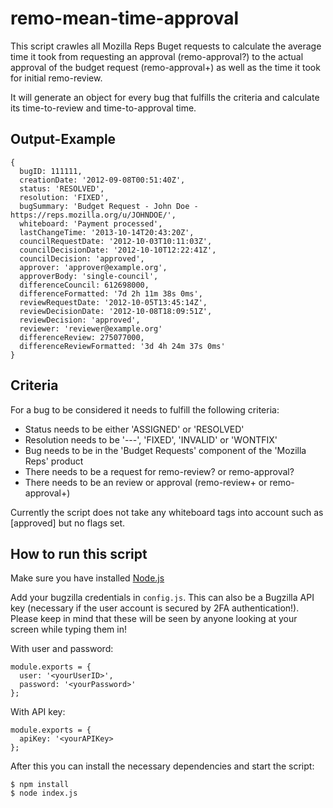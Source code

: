 remo-mean-time-approval
====

This script crawles all Mozilla Reps Buget requests to calculate the average time it took from requesting an approval (remo-approval?) to the actual approval of the budget request (remo-approval+) as well as the time it took for initial remo-review.

It will generate an object for every bug that fulfills the criteria and calculate its time-to-review and time-to-approval time.

Output-Example
----

```
{
  bugID: 111111,
  creationDate: '2012-09-08T00:51:40Z',
  status: 'RESOLVED',
  resolution: 'FIXED',
  bugSummary: 'Budget Request - John Doe - https://reps.mozilla.org/u/JOHNDOE/',
  whiteboard: 'Payment processed',
  lastChangeTime: '2013-10-14T20:43:20Z',
  councilRequestDate: '2012-10-03T10:11:03Z',
  councilDecisionDate: '2012-10-10T12:22:41Z',
  councilDecision: 'approved',
  approver: 'approver@example.org',
  approverBody: 'single-council',
  differenceCouncil: 612698000,
  differenceFormatted: '7d 2h 11m 38s 0ms',
  reviewRequestDate: '2012-10-05T13:45:14Z',
  reviewDecisionDate: '2012-10-08T18:09:51Z',
  reviewDecision: 'approved',
  reviewer: 'reviewer@example.org'
  differenceReview: 275077000,
  differenceReviewFormatted: '3d 4h 24m 37s 0ms'
}
```

Criteria
----

For a bug to be considered it needs to fulfill the following criteria:

* Status needs to be either 'ASSIGNED' or 'RESOLVED'
* Resolution needs to be '---', 'FIXED', 'INVALID' or 'WONTFIX'
* Bug needs to be in the 'Budget Requests' component of the 'Mozilla Reps' product
* There needs to be a request for remo-review? or remo-approval?
* There needs to be an review or approval (remo-review+ or remo-approval+)

Currently the script does not take any whiteboard tags into account such as [approved] but no flags set.

How to run this script
-----

Make sure you have installed [Node.js](http://nodejs.org/)

Add your bugzilla credentials in `config.js`. This can also be a Bugzilla API key (necessary if the user account is secured by 2FA authentication!). Please keep in mind that these will be seen by anyone looking at your screen while typing them in!

With user and password:

```
module.exports = {
  user: '<yourUserID>',
  password: '<yourPassword>'
};
```

With API key:

```
module.exports = {
  apiKey: '<yourAPIKey>
};
```

After this you can install the necessary dependencies and start the script:

```
$ npm install
$ node index.js
```
